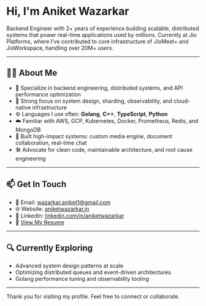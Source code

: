 # Hi, I'm Aniket Wazarkar

Backend Engineer with 2+ years of experience building scalable, distributed systems that power real-time applications used by millions. Currently at Jio Platforms, where I’ve contributed to core infrastructure of JioMeet+ and JioWorkspace, handling over 20M+ users.

---

## 🧑‍💻 About Me

- 🔧 Specialize in backend engineering, distributed systems, and API performance optimization
- 🧠 Strong focus on system design, sharding, observability, and cloud-native infrastructure
- ⚙️ Languages I use often: **Golang**, **C++**, **TypeScript**, **Python**
- ☁️ Familiar with AWS, GCP, Kubernetes, Docker, Prometheus, Redis, and MongoDB
- 🚀 Built high-impact systems: custom media engine, document collaboration, real-time chat
- 🛠️ Advocate for clean code, maintainable architecture, and root cause engineering
---
## 📫 Get In Touch

- 📧 Email: [wazarkar.aniket1@gmail.com](mailto:wazarkar.aniket1@gmail.com)
- 🌐 Website: [aniketwazarkar.in](https://aniketwazarkar.in)
- 💼 LinkedIn: [linkedin.com/in/aniketwazarkar](https://linkedin.com/in/aniketwazarkar)
- 📄 [View My Resume](https://drive.google.com/file/d/12Dd6lqnWLV-e1xTi6iY4-GkPw6zfpRXM/view?usp=drive_link)

---

## 🔍 Currently Exploring
- Advanced system design patterns at scale
- Optimizing distributed queues and event-driven architectures
- Golang performance tuning and observability tooling

---

Thank you for visiting my profile. Feel free to connect or collaborate.
